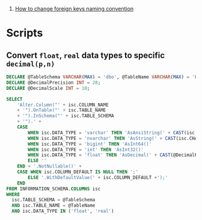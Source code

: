 1. [How to change foreign keys naming convention](https://github.com/fluentmigrator/fluentmigrator/issues/814)


# Scripts

## Convert `float`, `real` data types to specific `decimal(p,n)`
```sql
DECLARE @TableSchema VARCHAR(MAX) = 'dbo', @TableName VARCHAR(MAX) = 'Foo';
DECLARE @DecimalPrecision INT = 28;
DECLARE @DecimalScale INT = 10;

SELECT
	'Alter.Column("' + isc.COLUMN_NAME
	+ '").OnTable("' + isc.TABLE_NAME
	+ '").InSchema("' + isc.TABLE_SCHEMA
	+ '").' +
	CASE
		WHEN isc.DATA_TYPE = 'varchar' THEN 'AsAnsiString(' + CAST(isc.CHARACTER_MAXIMUM_LENGTH AS VARCHAR) + ')'
		WHEN isc.DATA_TYPE = 'nvarchar' THEN 'AsString(' + CAST(isc.CHARACTER_MAXIMUM_LENGTH AS VARCHAR) + ')'
		WHEN isc.DATA_TYPE = 'bigint' THEN 'AsInt64()'
		WHEN isc.DATA_TYPE = 'int' THEN 'AsInt32()'
		WHEN isc.DATA_TYPE = 'float' THEN 'AsDecimal(' + CAST(@DecimalPrecision AS VARCHAR) + ', ' + CAST(@DecimalScale AS VARCHAR) + ')'
		ELSE ''
	END + '.NotNullable()' +
	CASE WHEN isc.COLUMN_DEFAULT IS NULL THEN ';'
		ELSE '.WithDefaultValue(' + isc.COLUMN_DEFAULT +');'
	END
FROM INFORMATION_SCHEMA.COLUMNS isc
WHERE
  isc.TABLE_SCHEMA = @TableSchema
  AND isc.TABLE_NAME = @TableName
  AND isc.DATA_TYPE IN ('float', 'real')
```
